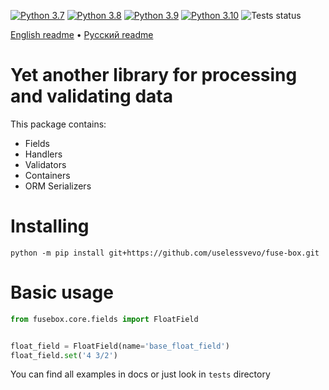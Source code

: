 [![Python 3.7](https://img.shields.io/badge/python-3.7-blue.svg)](https://www.python.org/downloads/release/python-360/)
[![Python 3.8](https://img.shields.io/badge/python-3.8-blue.svg)](https://www.python.org/downloads/release/python-360/)
[![Python 3.9](https://img.shields.io/badge/python-3.9-blue.svg)](https://www.python.org/downloads/release/python-360/)
[![Python 3.10](https://img.shields.io/badge/python-3.10-blue.svg)](https://www.python.org/downloads/release/python-360/)
![Tests status](https://github.com/uselessvevo/fuse-box/actions/workflows/tests.yml/badge.svg)

[English readme](https://github.com/uselessvevo/fuse-box/tree/main/docs/en) • [Русский readme](https://github.com/uselessvevo/fuse-box/tree/main/docs/ru)

# Yet another library for processing and validating data

This package contains:
* Fields
* Handlers
* Validators
* Containers
* ORM Serializers

# Installing

`python -m pip install git+https://github.com/uselessvevo/fuse-box.git`

# Basic usage

```py
from fusebox.core.fields import FloatField


float_field = FloatField(name='base_float_field')
float_field.set('4 3/2')
```

You can find all examples in docs or just look in `tests` directory
